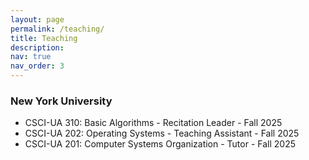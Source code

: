 ```yaml
---
layout: page
permalink: /teaching/
title: Teaching
description:
nav: true
nav_order: 3
---
```


### New York University

- CSCI-UA 310: Basic Algorithms - Recitation Leader - Fall 2025 
- CSCI-UA 202: Operating Systems - Teaching Assistant - Fall 2025 
- CSCI-UA 201: Computer Systems Organization - Tutor - Fall 2025 
